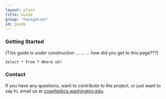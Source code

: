```yaml
---
layout: plain
title: Guide
group: "navigation"
id: guide
---
```


### Getting Started

(This guide is under construction ... ... ... how did you get to this page???)

<pre><code class="sql">Select * From T Where ok!</code></pre>

### Contact

If you have any questions, want to contribute to the project, or just want to say hi, email us at 
[cosette@cs.washington.edu](mailto:cosette@cs.washington.edu). 

